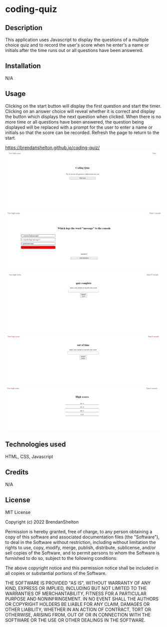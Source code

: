 # coding-quiz

## Description

This application uses Javascript to display the questions of a multiple choice quiz and to record the user's score when he enter's a name or initials after the time runs out or all questions have been answered.

## Installation

N/A

## Usage

Clicking on the start button will display the first question and start the timer. Clicking on an answer choice will reveal whether it is correct and display the button which displays the next question when clicked. When there is no more time or all questions have been answered, the question being displayed will be replaced with a prompt for the user to enter a name or initials so that the score can be recorded. Refresh the page to return to the start

https://brendanshelton.github.io/coding-quiz/
![quiz start](assets/images/quizScreenshot.PNG)
![choosing an answer](assets/images/quizScreenshot2.PNG)
![completing the quiz](assets/images/quizScreenshot3.PNG)
![running out of time](assets/images/quizScreenshot4.PNG)
![viewing recorded scores](assets/images/quizScreenshot5.PNG)

## Technologies used

HTML, CSS, Javascript

## Credits

N/A

## License

MIT License

Copyright (c) 2022 BrendanShelton

Permission is hereby granted, free of charge, to any person obtaining a copy
of this software and associated documentation files (the "Software"), to deal
in the Software without restriction, including without limitation the rights
to use, copy, modify, merge, publish, distribute, sublicense, and/or sell
copies of the Software, and to permit persons to whom the Software is
furnished to do so, subject to the following conditions:

The above copyright notice and this permission notice shall be included in all
copies or substantial portions of the Software.

THE SOFTWARE IS PROVIDED "AS IS", WITHOUT WARRANTY OF ANY KIND, EXPRESS OR
IMPLIED, INCLUDING BUT NOT LIMITED TO THE WARRANTIES OF MERCHANTABILITY,
FITNESS FOR A PARTICULAR PURPOSE AND NONINFRINGEMENT. IN NO EVENT SHALL THE
AUTHORS OR COPYRIGHT HOLDERS BE LIABLE FOR ANY CLAIM, DAMAGES OR OTHER
LIABILITY, WHETHER IN AN ACTION OF CONTRACT, TORT OR OTHERWISE, ARISING FROM,
OUT OF OR IN CONNECTION WITH THE SOFTWARE OR THE USE OR OTHER DEALINGS IN THE
SOFTWARE.
